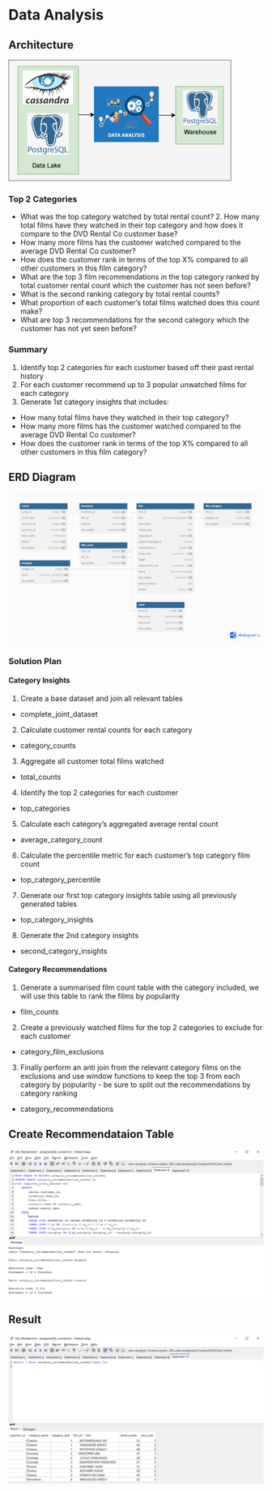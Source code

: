 # Data Analysis

## Architecture
![](images/arch.png)


### Top 2 Categories
- What was the top category watched by total rental count? 2. How many total films have they watched in their top category and how does it compare to the DVD Rental Co customer base?
- How many more films has the customer watched compared to the average DVD Rental Co customer?
- How does the customer rank in terms of the top X% compared to all other customers in this film category? 
- What are the top 3 film recommendations in the top category ranked by total customer rental count which the customer has not seen before?
- What is the second ranking category by total rental counts? 
- What proportion of each customer’s total films watched does this count make? 
- What are top 3 recommendations for the second category which the customer has not yet seen before?


### Summary
1. Identify top 2 categories for each customer based off their past rental history
2. For each customer recommend up to 3 popular unwatched films for each category
3. Generate 1st category insights that includes:
- How many total films have they watched in their top category?
- How many more films has the customer watched compared to the average DVD Rental Co customer?
- How does the customer rank in terms of the top X% compared to all other customers in this film category?


## ERD Diagram
![](images/erd.png)

### Solution Plan
#### Category Insights
1.	Create a base dataset and join all relevant tables
-	complete_joint_dataset
2.	Calculate customer rental counts for each category
-	category_counts
3.	Aggregate all customer total films watched
-	total_counts
4.	Identify the top 2 categories for each customer
-	top_categories
5.	Calculate each category’s aggregated average rental count
-	average_category_count
6.	Calculate the percentile metric for each customer’s top category film count
-	top_category_percentile
7.	Generate our first top category insights table using all previously generated tables
-	top_category_insights
8.	Generate the 2nd category insights
-	second_category_insights

#### Category Recommendations
1.	Generate a summarised film count table with the category included, we will use this table to rank the films by popularity
-	film_counts
2.	Create a previously watched films for the top 2 categories to exclude for each customer
-	category_film_exclusions
3.	Finally perform an anti join from the relevant category films on the exclusions and use window functions to keep the top 3 from each category by popularity - be sure to split out the recommendations by category ranking
-	category_recommendations

## Create Recommendataion Table
![](images/table1.png)

## Result
![](images/table2.png)